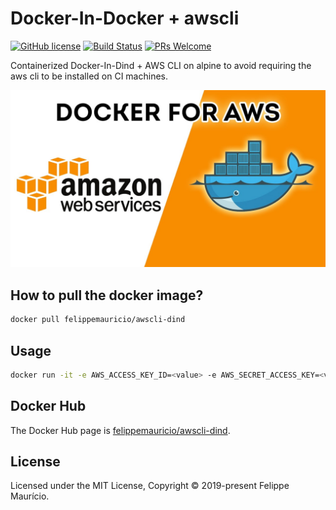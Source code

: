 # Docker-In-Docker + awscli
[![GitHub license](https://img.shields.io/badge/license-MIT-blue.svg)](https://github.com/felippemauricio/docker-awscli-dind/blob/master/LICENSE.md)
[![Build Status](https://travis-ci.org/felippemauricio/docker-awscli-dind.svg?branch=master)](https://travis-ci.org/felippemauricio/docker-awscli-dind)
[![PRs Welcome](https://img.shields.io/badge/PRs-welcome-brightgreen.svg)](https://github.com/felippemauricio/awscli-dind/pulls)

Containerized Docker-In-Dind + AWS CLI on alpine to avoid requiring the aws cli to be installed on CI machines.

![](https://raw.githubusercontent.com/felippemauricio/docker-awscli-dind/master/docs/images/dind-aws.jpg)

## How to pull the docker image?

```sh
docker pull felippemauricio/awscli-dind
```

## Usage

```sh
docker run -it -e AWS_ACCESS_KEY_ID=<value> -e AWS_SECRET_ACCESS_KEY=<value> -e AWS_DEFAULT_REGION=<value> felippemauricio/awscli-dind sh
```

## Docker Hub

The Docker Hub page is [felippemauricio/awscli-dind](https://hub.docker.com/r/felippemauricio/awscli-dind).

## License

Licensed under the MIT License, Copyright © 2019-present Felippe Maurício.

